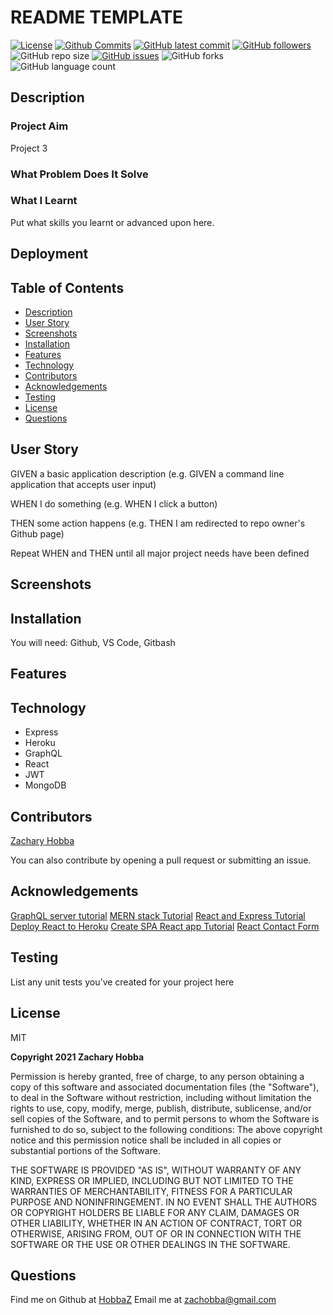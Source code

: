 # README TEMPLATE

[![License](https://img.shields.io/badge/License-MIT-blue.svg)](https://choosealicense.com/licenses/mit/)
[![Github Commits](https://img.shields.io/github/commit-activity/w/HobbaZ/Project-3-Final-Project)](https://github.com/HobbaZ/Project-3-Final-Project/commits)
[![GitHub latest commit](https://img.shields.io/github/last-commit/HobbaZ/Project-3-Final-Project)](https://github.com/HobbaZ/Project-3-Final-Project/branches)
[![GitHub followers](https://img.shields.io/github/followers/HobbaZ.svg)]()
![GitHub repo size](https://img.shields.io/github/repo-size/HobbaZ/Project-3-Final-Project)
[![GitHub issues](https://img.shields.io/github/issues/HobbaZ/Project-3-Final-Project)](https://img.shields.io/github/issues/HobbaZ/Project-3-Final-Project)
![GitHub forks](https://img.shields.io/github/forks/HobbaZ/Project-3-Final-Project)
![GitHub language count](https://img.shields.io/github/languages/count/HobbaZ/Project-3-Final-Project)

## Description
### Project Aim ###
Project 3

### What Problem Does It Solve ###

### What I Learnt ###
Put what skills you learnt or advanced upon here.

## Deployment



## Table of Contents
- [Description](#description)
- [User Story](#user-story)
- [Screenshots](#screenshots)
- [Installation](#installation)
- [Features](#features)
- [Technology](#technology)
- [Contributors](#contributors)
- [Acknowledgements](#acknowledgements)
- [Testing](#testing)
- [License](#license)
- [Questions](#questions)

## User Story
GIVEN a basic application description (e.g. GIVEN a command line application that accepts user input)

WHEN I do something (e.g. WHEN I click a button)

THEN some action happens (e.g. THEN I am redirected to repo owner's Github page)

Repeat WHEN and THEN until all major project needs have been defined

## Screenshots

## Installation
You will need: 
Github, VS Code, Gitbash

## Features

## Technology

- Express
- Heroku
- GraphQL
- React
- JWT
- MongoDB

## Contributors
[Zachary Hobba](https://github.com/HobbaZ)

You can also contribute by opening a pull request or submitting an issue.

## Acknowledgements
[GraphQL server tutorial](https://graphql.org/graphql-js/running-an-express-graphql-server/)
[MERN stack Tutorial](https://www.mongodb.com/languages/mern-stack-tutorial)
[React and Express Tutorial](https://www.freecodecamp.org/news/create-a-react-frontend-a-node-express-backend-and-connect-them-together-c5798926047c/)
[Deploy React to Heroku](https://www.freecodecamp.org/news/deploying-a-mern-application-using-mongodb-atlas-to-heroku/)
[Create SPA React app Tutorial](https://www.kirupa.com/react/creating_single_page_app_react_using_react_router.htm)
[React Contact Form](https://mailtrap.io/blog/react-contact-form/)

## Testing
List any unit tests you've created for your project here

## License
MIT

**Copyright 2021 Zachary Hobba**

Permission is hereby granted, free of charge, to any person obtaining a copy of this software and associated documentation files (the "Software"), to deal in the Software without restriction, including without limitation the rights to use, copy, modify, merge, publish, distribute, sublicense, and/or sell copies of the Software, and to permit persons to whom the Software is furnished to do so, subject to the following conditions:
The above copyright notice and this permission notice shall be included in all copies or substantial portions of the Software.
    
THE SOFTWARE IS PROVIDED "AS IS", WITHOUT WARRANTY OF ANY KIND, EXPRESS OR IMPLIED, INCLUDING BUT NOT LIMITED TO THE WARRANTIES OF MERCHANTABILITY, FITNESS FOR A PARTICULAR PURPOSE AND NONINFRINGEMENT. IN NO EVENT SHALL THE AUTHORS OR COPYRIGHT HOLDERS BE LIABLE FOR ANY CLAIM, DAMAGES OR OTHER LIABILITY, WHETHER IN AN ACTION OF CONTRACT, TORT OR OTHERWISE, ARISING FROM, OUT OF OR IN CONNECTION WITH THE SOFTWARE OR THE USE OR OTHER DEALINGS IN THE SOFTWARE.

## Questions
Find me on Github at [HobbaZ](https://github.com/HobbaZ)
Email me at [zachobba@gmail.com](zachobba@gmail.com)
